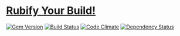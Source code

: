 # [Rubify Your Build!](http://rubifyyourbuild.com/)

[![Gem Version](https://img.shields.io/gem/v/ryb.svg)](https://rubygems.org/gems/ryb)
[![Build Status](https://img.shields.io/travis/mtwilliams/ryb/master.svg)](https://travis-ci.org/mtwilliams/ryb)
[![Code Climate](https://img.shields.io/codeclimate/github/mtwilliams/ryb.svg)](https://codeclimate.com/github/mtwilliams/ryb)
[![Dependency Status](https://img.shields.io/gemnasium/mtwilliams/ryb.svg)](https://gemnasium.com/mtwilliams/ryb)

